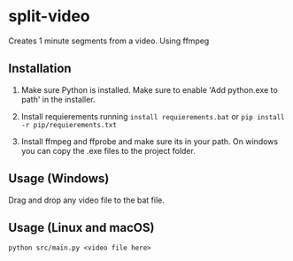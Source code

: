 # split-video
Creates 1 minute segments from a video. Using ffmpeg

## Installation
1. Make sure Python is installed. Make sure to enable 'Add python.exe to path' in the installer.

2. Install requierements running `install requierements.bat` or `pip install -r pip/requierements.txt`

3. Install ffmpeg and ffprobe and make sure its in your path. On windows you can copy the .exe files to the project folder.

## Usage (Windows)
Drag and drop any video file to the bat file.

## Usage (Linux and macOS)
`python src/main.py <video file here>`
